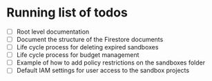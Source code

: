 # Running list of todos

- [ ] Root level documentation
- [ ] Document the structure of the Firestore documents
- [ ] Life cycle process for deleting expired sandboxes
- [ ] Life cycle process for budget management
- [ ] Example of how to add policy restrictions on the sandboxes folder
- [ ] Default IAM settings for user access to the sandbox projects
